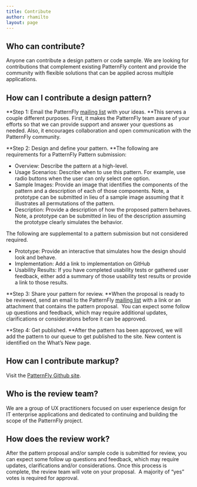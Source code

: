 ```yaml
---
title: Contribute
author: rhamilto
layout: page
---
```

## Who can contribute?

Anyone can contribute a design pattern or code sample. We are looking for contributions that complement existing PatternFly content and provide the community with flexible solutions that can be applied across multiple applications.

## How can I contribute a design pattern?

**Step 1: Email the PatternFly [mailing list][1] with your ideas. **This serves a couple different purposes. First, it makes the PatternFly team aware of your efforts so that we can provide support and answer your questions as needed. Also, it encourages collaboration and open communication with the PatternFly community.

**Step 2: Design and define your pattern. **The following are requirements for a PatternFly Pattern submission:

  * Overview: Describe the pattern at a high-level.
  * Usage Scenarios: Describe when to use this pattern. For example, use radio buttons when the user can only select one option.
  * Sample Images: Provide an image that identifies the components of the pattern and a description of each of those components. Note, a prototype can be submitted in lieu of a sample image assuming that it illustrates all permutations of the pattern.
  * Description: Provide a description of how the proposed pattern behaves. Note, a prototype can be submitted in lieu of the description assuming the prototype clearly simulates the behavior.

The following are supplemental to a pattern submission but not considered required.

  * Prototype: Provide an interactive that simulates how the design should look and behave.
  * Implementation: Add a link to implementation on GitHub
  * Usability Results: If you have completed usability tests or gathered user feedback, either add a summary of those usability test results or provide a link to those results.

**Step 3: Share your pattern for review. **When the proposal is ready to be reviewed, send an email to the PatternFly [mailing list][1] with a link or an attachment that contains the pattern proposal.  You can expect some follow up questions and feedback, which may require additional updates, clarifications or considerations before it can be approved.

**Step 4: Get published. **After the pattern has been approved, we will add the pattern to our queue to get published to the site. New content is identified on the What’s New page.

## How can I contribute markup?

Visit the [PatternFly Github site][2].

## Who is the review team?

We are a group of UX practitioners focused on user experience design for IT enterprise applications and dedicated to continuing and building the scope of the PatternFly project.

## How does the review work?

After the pattern proposal and/or sample code is submitted for review, you can expect some follow up questions and feedback, which may require updates, clarifications and/or considerations. Once this process is complete, the review team will vote on your proposal.  A majority of “yes” votes is required for approval.


 [1]: mailto:patternfly@redhat.com
 [2]: https://github.com/patternfly/patternfly
 [3]: {{site.baseurl}}whats-new/ "What’s New"
